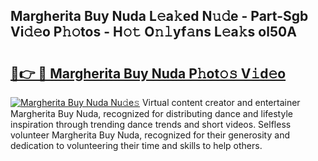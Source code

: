 ## Margherita Buy Nuda L𝚎a𝚔ed N𝚞𝚍e - Part-Sgb Vi𝚍𝚎o P𝚑𝚘tos - H𝚘𝚝 O𝚗𝚕yf𝚊ns L𝚎a𝚔s ol50A

# <h2><a href="http://kfbvhr.oniu.top/?m=Margherita+Buy+Nuda">🔗👉 🔴 Margherita Buy Nuda P𝚑ot𝚘𝚜 V𝚒d𝚎o</a></h2>

[![Margherita Buy Nuda Nu𝚍e𝚜](https://i.imgur.com/0qMVB7G.gif)](http://kfbvhr.oniu.top/?m=Margherita+Buy+Nuda)
Virtual content creator and entertainer Margherita Buy Nuda, recognized for distributing dance and lifestyle inspiration through trending dance trends and short videos. Selfless volunteer Margherita Buy Nuda, recognized for their generosity and dedication to volunteering their time and skills to help others.  
